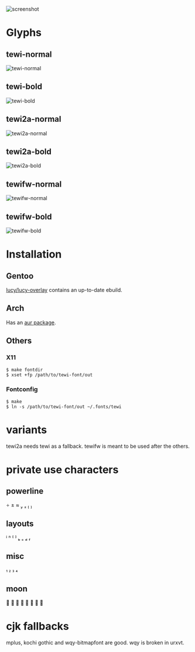 ![screenshot](https://luz.lu/tewi/tewi.png)

# Glyphs
## tewi-normal
![tewi-normal](https://luz.lu/tewi/tewi-normal.png)

## tewi-bold
![tewi-bold](https://luz.lu/tewi/tewi-bold.png)

## tewi2a-normal
![tewi2a-normal](https://luz.lu/tewi/tewi2a-normal.png)

## tewi2a-bold
![tewi2a-bold](https://luz.lu/tewi/tewi2a-bold.png)

## tewifw-normal
![tewifw-normal](https://luz.lu/tewi/tewifw-normal.png)

## tewifw-bold
![tewifw-bold](https://luz.lu/tewi/tewifw-bold.png)

# Installation
## Gentoo
[lucy/lucy-overlay](https://github.com/lucy/lucy-overlay) contains an
up-to-date ebuild.

## Arch
Has an [aur package](https://aur.archlinux.org/packages/bdf-tewi-git/).

## Others
### X11
```
$ make fontdir
$ xset +fp /path/to/tewi-font/out
```

### Fontconfig
```
$ make
$ ln -s /path/to/tewi-font/out ~/.fonts/tewi
```

# variants
tewi2a needs tewi as a fallback.
tewifw is meant to be used after the others.

# private use characters
## powerline
      

## layouts
       

## misc
   

## moon
       

# cjk fallbacks
mplus, kochi gothic and wqy-bitmapfont are good. wqy is broken in urxvt.
